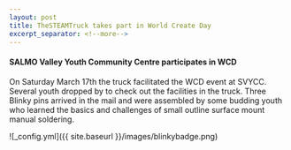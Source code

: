```yaml
---
layout: post
title: TheSTEAMTruck takes part in World Create Day
excerpt_separator: <!--more-->
---
```


#### SALMO Valley Youth Community Centre participates in WCD

On Saturday March 17th the truck facilitated the WCD event at SVYCC.
Several youth dropped by to check out the facilities in the truck.
Three Blinky pins arrived in the mail and were assembled by some budding youth who learned the basics and challenges of small outline surface mount manual soldering.

![_config.yml]({{ site.baseurl }}/images/blinkybadge.png)
